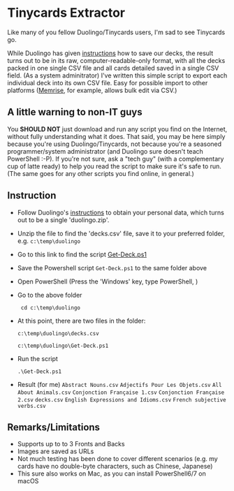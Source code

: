 # Tinycards Extractor

Like many of you fellow Duolingo/Tinycards users, I'm sad to see Tinycards go.

While Duolingo has given [instructions](https://support.duolingo.com/hc/en-us/articles/360043909772) how to save our decks, the result turns out to be in its raw, computer-readable-only format, with all the decks packed in one single CSV file and all cards detailed saved in a single CSV field.  (As a system adminitrator) I've written this simple script to export each individual deck into its own CSV file.  Easy for possible import to other platforms ([Memrise](https://www.memrise.com/), for example, allows bulk edit via CSV.)

## A little warning to non-IT guys
You **SHOULD NOT** just download and run any script you find on the Internet, without fully understanding what it does.  That said, you may be here simply because you're using Duolingo/Tinycards, not because you're a seasoned programmer/system administrator (and Duolingo sure doesn't teach PowerShell :-P).  If you're not sure, ask a "tech guy" (with a complementary cup of latte ready) to help you read the script to make sure it's safe to run.  (The same goes for any other scripts you find online, in general.)

## Instruction
* Follow Duolingo's [instructions](https://support.duolingo.com/hc/en-us/articles/360043909772) to obtain your personal data, which turns out to be a single 'duolingo.zip'.
* Unzip the file to find the 'decks.csv' file, save it to your preferred folder, e.g. `c:\temp\duolingo`
* Go to this link to find the script [Get-Deck.ps1](https://github.com/tobykwan/tinycardsextractor/blob/master/Get-Deck.ps1)
* Save the Powershell script `Get-Deck.ps1` to the same folder above
* Open PowerShell (Press the 'Windows' key, type PowerShell, <Enter>)
* Go to the above folder
  
  ` cd c:\temp\duolingo`
* At this point, there are two files in the folder:

  `c:\temp\duolingo\decks.csv`

  `c:\temp\duolingo\Get-Deck.ps1`

* Run the script

  `.\Get-Deck.ps1`

* Result (for me)
  `Abstract Nouns.csv`
  `Adjectifs Pour Les Objets.csv`
  `All About Animals.csv`
  `Conjonction Française 1.csv`
  `Conjonction Française 2.csv`
  `decks.csv`
  `English Expressions and Idioms.csv`
  `French subjective verbs.csv`

## Remarks/Limitations
* Supports up to to 3 Fronts and Backs
* Images are saved as URLs
* Not much testing has been done to cover different scenarios (e.g. my cards have no double-byte characters, such as Chinese, Japanese)
* This sure also works on Mac, as you can install PowerShell6/7 on macOS

